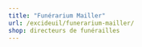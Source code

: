 ```yaml
---
title: "Funérarium Mailler"
url: /excideuil/funerarium-mailler/
shop: directeurs de funérailles
---
```


